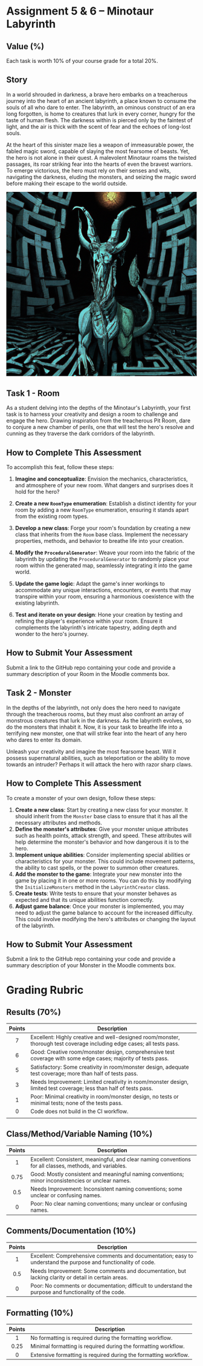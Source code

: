 # Assignment 5 & 6 – Minotaur Labyrinth

## Value (%)
Each task is worth 10% of your course grade for a total 20%.

## Story
In a world shrouded in darkness, a brave hero embarks on a treacherous journey into the heart of an ancient labyrinth, a place known to consume the souls of all who dare to enter. The labyrinth, an ominous construct of an era long forgotten, is home to creatures that lurk in every corner, hungry for the taste of human flesh. The darkness within is pierced only by the faintest of light, and the air is thick with the scent of fear and the echoes of long-lost souls.

At the heart of this sinister maze lies a weapon of immeasurable power, the fabled magic sword, capable of slaying the most fearsome of beasts. Yet, the hero is not alone in their quest. A malevolent Minotaur roams the twisted passages, its roar striking fear into the hearts of even the bravest warriors. To emerge victorious, the hero must rely on their senses and wits, navigating the darkness, eluding the monsters, and seizing the magic sword before making their escape to the world outside.

![Minotaur](minotaur.png)

## Task 1 - Room
As a student delving into the depths of the Minotaur's Labyrinth, your first task is to harness your creativity and design a room to challenge and engage the hero. Drawing inspiration from the treacherous Pit Room, dare to conjure a new chamber of perils, one that will test the hero's resolve and cunning as they traverse the dark corridors of the labyrinth.

## How to Complete This Assessment
To accomplish this feat, follow these steps:

1. **Imagine and conceptualize**: Envision the mechanics, characteristics, and atmosphere of your new room. What dangers and surprises does it hold for the hero?

2. **Create a new `RoomType` enumeration**: Establish a distinct identity for your room by adding a new `RoomType` enumeration, ensuring it stands apart from the existing room types.

3. **Develop a new class**: Forge your room's foundation by creating a new class that inherits from the `Room` base class. Implement the necessary properties, methods, and behavior to breathe life into your creation.

4. **Modify the `ProceduralGenerator`**: Weave your room into the fabric of the labyrinth by updating the `ProceduralGenerator` to randomly place your room within the generated map, seamlessly integrating it into the game world.

5. **Update the game logic**: Adapt the game's inner workings to accommodate any unique interactions, encounters, or events that may transpire within your room, ensuring a harmonious coexistence with the existing labyrinth.

6. **Test and iterate on your design**: Hone your creation by testing and refining the player's experience within your room. Ensure it complements the labyrinth's intricate tapestry, adding depth and wonder to the hero's journey.

## How to Submit Your Assessment
Submit a link to the GitHub repo containing your code and provide a summary description of your Room in the Moodle comments box.

## Task 2 - Monster
In the depths of the labyrinth, not only does the hero need to navigate through the treacherous rooms, but they must also confront an array of monstrous creatures that lurk in the darkness. As the labyrinth evolves, so do the monsters that inhabit it. Now, it is your task to breathe life into a terrifying new monster, one that will strike fear into the heart of any hero who dares to enter its domain.

Unleash your creativity and imagine the most fearsome beast. Will it possess supernatural abilities, such as teleportation or the ability to move towards an intruder? Perhaps it will attack the hero with razor sharp claws.

## How to Complete This Assessment
To create a monster of your own design, follow these steps:

1. **Create a new class**: Start by creating a new class for your monster. It should inherit from the `Monster` base class to ensure that it has all the necessary attributes and methods.
2. **Define the monster's attributes**: Give your monster unique attributes such as health points, attack strength, and speed. These attributes will help determine the monster's behavior and how dangerous it is to the hero.
3. **Implement unique abilities**: Consider implementing special abilities or characteristics for your monster. This could include movement patterns, the ability to cast spells, or the power to summon other creatures.
4. **Add the monster to the game**: Integrate your new monster into the game by placing it in one or more rooms. You can do this by modifying the `InitializeMonsters` method in the `LabyrinthCreator` class.
5. **Create tests**: Write tests to ensure that your monster behaves as expected and that its unique abilities function correctly.
6. **Adjust game balance**: Once your monster is implemented, you may need to adjust the game balance to account for the increased difficulty. This could involve modifying the hero's attributes or changing the layout of the labyrinth.

## How to Submit Your Assessment
Submit a link to the GitHub repo containing your code and provide a summary description of your Monster in the Moodle comments box.

# Grading Rubric

## Results (70%)

| Points | Description                                                                                   |
|:------:|-----------------------------------------------------------------------------------------------|
|   7    | Excellent: Highly creative and well-designed room/monster, thorough test coverage including edge cases; all tests pass. |
|   6    | Good: Creative room/monster design, comprehensive test coverage with some edge cases; majority of tests pass. |
|   5    | Satisfactory: Some creativity in room/monster design, adequate test coverage; more than half of tests pass. |
|   3    | Needs Improvement: Limited creativity in room/monster design, limited test coverage; less than half of tests pass. |
|   1    | Poor: Minimal creativity in room/monster design, no tests or minimal tests; none of the tests pass. |
|   0    | Code does not build in the CI workflow.                                                      |
                                                    |

## Class/Method/Variable Naming (10%)

| Points | Description                                                                                   |
|:------:|-----------------------------------------------------------------------------------------------|
|   1    | Excellent: Consistent, meaningful, and clear naming conventions for all classes, methods, and variables. |
|  0.75  | Good: Mostly consistent and meaningful naming conventions; minor inconsistencies or unclear names. |
|  0.5   | Needs Improvement: Inconsistent naming conventions; some unclear or confusing names.          |
|   0    | Poor: No clear naming conventions; many unclear or confusing names.                           |

## Comments/Documentation (10%)

| Points | Description                                                                                   |
|:------:|-----------------------------------------------------------------------------------------------|
|   1    | Excellent: Comprehensive comments and documentation; easy to understand the purpose and functionality of code. |
|  0.5   | Needs Improvement: Some comments and documentation, but lacking clarity or detail in certain areas. |
|   0    | Poor: No comments or documentation; difficult to understand the purpose and functionality of the code. |

## Formatting (10%)

| Points | Description                                                                                   |
|:------:|-----------------------------------------------------------------------------------------------|
|   1    | No formatting is required during the formatting workflow.                                     |
|  0.25  | Minimal formatting is required during the formatting workflow.                                |
|   0    | Extensive formatting is required during the formatting workflow.                              |

